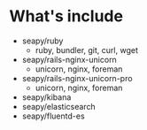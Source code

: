 # What's include

* seapy/ruby
  * ruby, bundler, git, curl, wget
* seapy/rails-nginx-unicorn
  * unicorn, nginx, foreman
* seapy/rails-nginx-unicorn-pro
  * unicorn, nginx, foreman
* seapy/kibana
* seapy/elasticsearch
* seapy/fluentd-es
